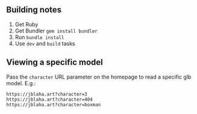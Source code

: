 ## Building notes

1. Get Ruby
2. Get Bundler `gem install bundler`
3. Run `bundle install`
4. Use `dev` and `build` tasks

## Viewing a specific model
Pass the `character` URL parameter on the homepage to read a specific glb model. E.g.:

```
https://jblaha.art?character=3
https://jblaha.art?character=404
https://jblaha.art?character=boxman
```